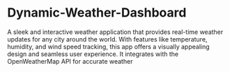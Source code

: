# Dynamic-Weather-Dashboard
A sleek and interactive weather application that provides real-time weather updates for any city around the world. With features like temperature, humidity, and wind speed tracking, this app offers a visually appealing design and seamless user experience. It integrates with the OpenWeatherMap API for accurate weather 

